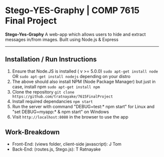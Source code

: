 Stego-YES-Graphy | COMP 7615 Final Project
===================


**Stego-Yes-Graphy** 
A web-app which allows users to hide and extract messages in/from images. Built using Node.js & Express



----------


Installation / Run Instructions
-------------

 1. Ensure that Node.JS is installed (  v >= 5.0.0) `sudo apt-get install node` OR `sudo apt-get install nodejs` depending on your distro
 2. The above should also install NPM (Node Package Manager) but just in case, install npm `sudo apt-get install npm`
 3. Clone the repository `git clone https://github.com/tratnayake/7615FinalProject`
 4. Install required dependancies `npm start`
 5. Run the server with command "DEBUG=test:* npm start" for Linux and "set DEBUG=myapp:* & npm start" on Windows
 6. Visit `http://localhost:8080` in the browser to use the app

Work-Breakdown
-------------------

 - Front-End: (views folder, client-side javascript): J Tom
 - Back-End: (routes.js, Stego.js): T Ratnayake

